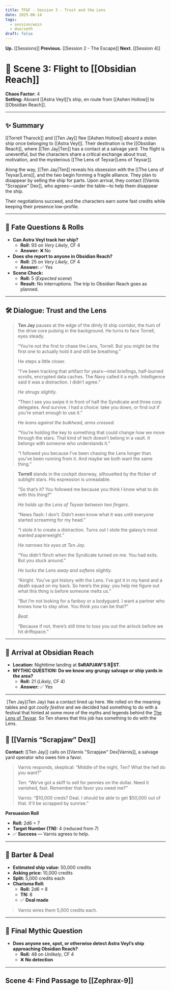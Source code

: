 ```yaml
---
title: TF&F - Session 3 - Trust and the Lens
date: 2025-06-14
tags:
  - session/woin
  - duo/seth
draft: false
---
```

**Up.** [[Sessions]]
**Previous.** [[Session 2 - The Escape]]
**Next.** [[Session 4]]

# 📘 Scene 3: Flight to [[Obsidian Reach]]

**Chaos Factor:** 4  
**Setting:** Aboard [[Astra Veyl]]’s ship, en route from [[Ashen Hollow]] to [[Obsidian Reach]].

---

## ✨ Summary

[[Torrell Tharock]] and [[Ten Jay]] flee [[Ashen Hollow]] aboard a stolen ship once belonging to [[Astra Veyl]]. Their destination is the [[Obsidian Reach]], where [[Ten Jay|Ten]] has a contact at a salvage yard. The flight is uneventful, but the characters share a critical exchange about trust, motivation, and the mysterious [[The Lens of Teyxar|Lens of Teyxar]].

Along the way, [[Ten Jay|Ten]] reveals his obsession with the [[The Lens of Teyxar|Lens]], and the two begin forming a fragile alliance. They plan to disappear by selling the ship for parts. Upon arrival, they contact [[Varnis "Scrapjaw" Dex]], who agrees—under the table—to help them disappear the ship.

Their negotiations succeed, and the characters earn some fast credits while keeping their presence low-profile.

---

## 🔮 Fate Questions & Rolls

- **Can Astra Veyl track her ship?**
    - **Roll:** 93 on _Very Likely_, CF 4
    - **Answer:** ❌ No
- **Does she report to anyone in Obsidian Reach?**
    - **Roll:** 25 on _Very Likely_, CF 4
    - **Answer:** ✅ Yes
- **Scene Check:**
    - **Roll:** 5 (_Expected scene_)
    - **Result:** No interruptions. The trip to Obsidian Reach goes as planned.

---

## 🛠️ Dialogue: Trust and the Lens

> **Ten Jay** pauses at the edge of the dimly lit ship corridor, the hum of the drive core pulsing in the background. He turns to face Torrell, eyes steady.
> 
> “You’re not the first to chase the Lens, Torrell. But you might be the first one to actually hold it and still be breathing.”
> 
> He steps a little closer.
> 
> “I’ve been tracking that artifact for years—intel briefings, half-burned scrolls, encrypted data caches. The Navy called it a myth. Intelligence said it was a distraction. I didn’t agree.”
> 
> _He shrugs slightly._
> 
> “Then I see you swipe it in front of half the Syndicate and three corp delegates. And survive. I had a choice: take you down, or find out if you’re smart enough to use it.”
> 
> _He leans against the bulkhead, arms crossed._
> 
> “You’re holding the key to something that could change how we move through the stars. That kind of tech doesn’t belong in a vault. It belongs with someone who understands it.”
> 
> “I followed you because I’ve been chasing the Lens longer than you’ve been running from it. And maybe we both want the same thing.”

> **Torrell** stands in the cockpit doorway, silhouetted by the flicker of sublight stars. His expression is unreadable.
> 
> “So that’s it? You followed me because you think I know what to do with this thing?”
> 
> _He holds up the Lens of Teyxar between two fingers._
> 
> “News flash: I don’t. Didn’t even know what it was until everyone started screaming for my head.”
> 
> “I stole it to create a distraction. Turns out I stole the galaxy’s most wanted paperweight.”
> 
> _He narrows his eyes at Ten Jay._
> 
> “You didn’t flinch when the Syndicate turned on me. You had exits. But you stuck around.”
> 
> _He tucks the Lens away and softens slightly._
> 
> “Alright. You’ve got history with the Lens. I’ve got it in my hand and a death squad on my back. So here’s the play: you help me figure out what this thing is before someone melts us.”
> 
> “But I’m not looking for a fanboy or a bodyguard. I want a partner who knows how to stay alive. You think you can be that?”
> 
> _Beat._
> 
> “Because if not, there’s still time to toss you out the airlock before we hit driftspace.”

---

## 🌌 Arrival at Obsidian Reach

- **Location:** Nighttime landing at **S💀RAPJAW'S R🍂ST**.
- **MYTHIC QUESTION: Do we know any grungy salvage or ship yards in the area?**
    - **Roll:** 21 (_Likely_, CF 4)
    - **Answer:** ✅ Yes

---

 [Ten Jay](Ten Jay) has a contact lined up here. We rolled on the meaning tables and got _coolly festive_ and we decided had something to do with a festival that hinted at some more of the myths and legends behind the [The Lens of Teyxar](https://quartz.antionite.cc/Through-Fire-and-Fractals/Items/The-Lens-of-Teyxar). So Ten shares that this job has something to do with the Lens.

## 🧰 [[Varnis “Scrapjaw” Dex]]

**Contact:** [[Ten Jay]] calls on [[Varnis "Scrapjaw" Dex|Varnis]], a salvage yard operator who owes him a favor.

> Varnis responds, skeptical: “Middle of the night, Ten? What the hell do you want?”
> 
> Ten: “We’ve got a skiff to sell for pennies on the dollar. Need it vanished, fast. Remember that favor you owed me?”
> 
> Varnis: “$10,000 creds? Deal. I should be able to get $50,000 out of that. It'll be scrapped by sunrise.”

**Persuasion Roll**

- **Roll:** 2d6 = 7    
- **Target Number (TN):** 4 (reduced from 7)
- ✅ **Success** — Varnis agrees to help.

---

## 💸 Barter & Deal

- **Estimated ship value:** 50,000 credits
- **Asking price:** 10,000 credits
- **Split:** 5,000 credits each
- **Charisma Roll:**
    - **Roll:** 2d6 = 8
    - **TN:** 8
    - ✅ **Deal made**

> Varnis wires them 5,000 credits each.

---

## 🚨 Final Mythic Question

- **Does anyone see, spot, or otherwise detect Astra Veyl’s ship approaching Obsidian Reach?**
    - **Roll:** 48 on _Unlikely_, CF 4
    - ❌ **No detection**

---

## Scene 4: Find Passage to [[Zephrax-9]]


